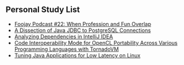 ## Personal Study List
<!-- BLOG-POST-LIST:START -->
- [Foojay Podcast #22: When Profession and Fun Overlap](https://foojay.io/today/foojay-podcast-22/)
- [A Dissection of Java JDBC to PostgreSQL Connections](https://foojay.io/today/a-dissection-of-java-jdbc-to-postgresql-connections/)
- [Analyzing Dependencies in IntelliJ IDEA](https://foojay.io/today/analyzing-dependencies-in-intellij-idea/)
- [Code Interoperability Mode for OpenCL Portability Across Various Programming Languages with TornadoVM](https://foojay.io/today/code-interoperability-mode-for-opencl-portability-across-various-programming-languages-with-tornadovm/)
- [Tuning Java Applications for Low Latency on Linux](https://foojay.io/today/tuning-java-applications-for-low-latency-on-linux/)
<!-- BLOG-POST-LIST:END -->  
